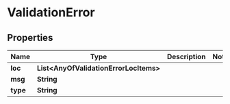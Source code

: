 # ValidationError

## Properties
Name | Type | Description | Notes
------------ | ------------- | ------------- | -------------
**loc** | **List&lt;AnyOfValidationErrorLocItems&gt;** |  | 
**msg** | **String** |  | 
**type** | **String** |  | 
